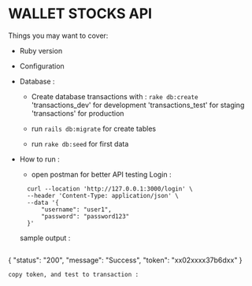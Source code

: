 # WALLET STOCKS API 

Things you may want to cover:

* Ruby version

* Configuration

* Database  :
  - Create database transactions with : `rake db:create`
    'transactions_dev' for development
    'transactions_test' for staging
    'transactions' for production
    
  - run `rails db:migrate` for create tables
  - run `rake db:seed` for first data

* How to run :
  - open postman for better API testing
  Login :

  ```
    curl --location 'http://127.0.0.1:3000/login' \
    --header 'Content-Type: application/json' \
    --data '{
        "username": "user1",
        "password": "password123"
    }'
  ```
  sample output :
  ```
 {
    "status": "200",
    "message": "Success",
    "token": "xx02xxxx37b6dxx"
 }
  ```
  copy token, and test to transaction : 
  

